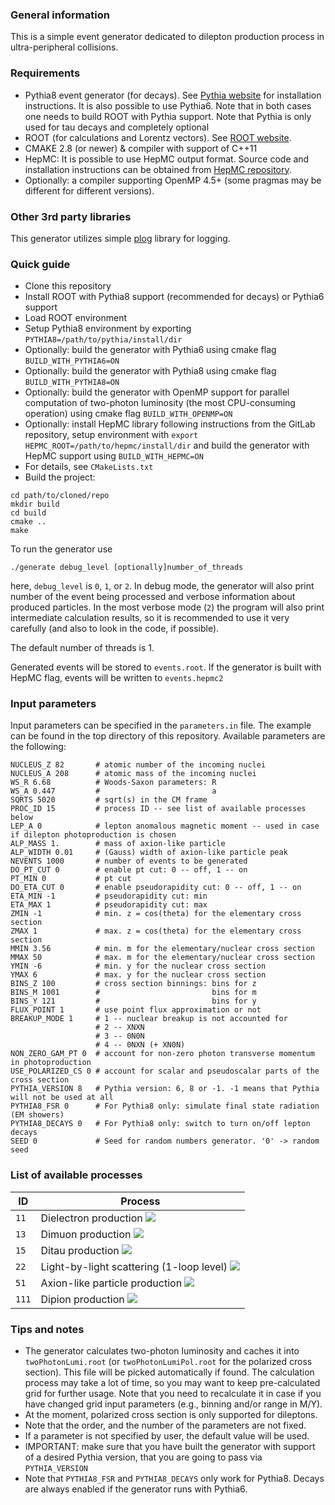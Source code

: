 ### General information

This is a simple event generator dedicated to dilepton production process in ultra-peripheral collisions.

### Requirements

* Pythia8 event generator (for decays). See [Pythia website](https://pythia.org/) for installation instructions. It is
also possible to use Pythia6. Note that in both cases one needs to build ROOT with Pythia support. Note that Pythia is
only used for tau decays and completely optional
* ROOT (for calculations and Lorentz vectors). See [ROOT website](https://root.cern.ch/).
* CMAKE 2.8 (or newer) & compiler with support of C++11
* HepMC: It is possible to use HepMC output format. Source code and installation instructions 
can be obtained from [HepMC repository](https://gitlab.cern.ch/hepmc/HepMC3).
* Optionally: a compiler supporting OpenMP 4.5+ (some pragmas may be different for different versions).

### Other 3rd party libraries

This generator utilizes simple [plog](https://github.com/SergiusTheBest/plog) library for logging.

### Quick guide

* Clone this repository
* Install ROOT with Pythia8 support (recommended for decays) or Pythia6 support
* Load ROOT environment
* Setup Pythia8 environment by exporting `PYTHIA8=/path/to/pythia/install/dir`
* Optionally: build the generator with Pythia6 using cmake flag `BUILD_WITH_PYTHIA6=ON`
* Optionally: build the generator with Pythia8 using cmake flag `BUILD_WITH_PYTHIA8=ON`
* Optionally: build the generator with OpenMP support for parallel computation of two-photon luminosity
  (the most CPU-consuming operation) using cmake flag `BUILD_WITH_OPENMP=ON`
* Optionally: install HepMC library following instructions from the GitLab repository,
setup environment with `export HEPMC_ROOT=/path/to/hepmc/install/dir` and build the generator 
with HepMC support using `BUILD_WITH_HEPMC=ON`
* For details, see `CMakeLists.txt`
* Build the project:
```shell
cd path/to/cloned/repo
mkdir build
cd build
cmake ..
make
```

To run the generator use

```shell
./generate debug_level [optionally]number_of_threads
```

here, `debug_level` is `0`, `1`, or `2`. In debug mode, the generator will also print number of the event being
processed and verbose information about produced particles. In the most verbose mode (`2`) the program will also print
intermediate calculation results, so it is recommended to use it very carefully (and also to look in the code, if
possible).

The default number of threads is 1.

Generated events will be stored to `events.root`. If the generator is built with HepMC flag,
events will be written to `events.hepmc2`

### Input parameters

Input parameters can be specified in the `parameters.in` file. The example can be found in the top directory of this
repository. Available parameters are the following:

```
NUCLEUS_Z 82       # atomic number of the incoming nuclei
NUCLEUS_A 208      # atomic mass of the incoming nuclei
WS_R 6.68          # Woods-Saxon parameters: R
WS_A 0.447         #                         a
SQRTS 5020         # sqrt(s) in the CM frame
PROC_ID 15         # process ID -- see list of available processes below
LEP_A 0            # lepton anomalous magnetic moment -- used in case if dilepton photoproduction is chosen
ALP_MASS 1.        # mass of axion-like particle
ALP_WIDTH 0.01     # (Gauss) width of axion-like particle peak
NEVENTS 1000       # number of events to be generated
DO_PT_CUT 0        # enable pt cut: 0 -- off, 1 -- on
PT_MIN 0           # pt cut
DO_ETA_CUT 0       # enable pseudorapidity cut: 0 -- off, 1 -- on
ETA_MIN -1         # pseudorapidity cut: min
ETA_MAX 1          # pseudorapidity cut: max
ZMIN -1            # min. z = cos(theta) for the elementary cross section
ZMAX 1             # max. z = cos(theta) for the elementary cross section
MMIN 3.56          # min. m for the elementary/nuclear cross section
MMAX 50            # max. m for the elementary/nuclear cross section
YMIN -6            # min. y for the nuclear cross section
YMAX 6             # max. y for the nuclear cross section
BINS_Z 100         # cross section binnings: bins for z
BINS_M 1001        #                         bins for m
BINS_Y 121         #                         bins for y
FLUX_POINT 1       # use point flux approximation or not
BREAKUP_MODE 1     # 1 -- nuclear breakup is not accounted for
                   # 2 -- XNXN
                   # 3 -- 0N0N
                   # 4 -- 0NXN (+ XN0N)
NON_ZERO_GAM_PT 0  # account for non-zero photon transverse momentum in photoproduction
USE_POLARIZED_CS 0 # account for scalar and pseudoscalar parts of the cross section
PYTHIA_VERSION 8   # Pythia version: 6, 8 or -1. -1 means that Pythia will not be used at all
PYTHIA8_FSR 0      # For Pythia8 only: simulate final state radiation (EM showers)
PYTHIA8_DECAYS 0   # For Pythia8 only: switch to turn on/off lepton decays
SEED 0             # Seed for random numbers generator. '0' -> random seed
```

### List of available processes

| ID | Process |
|----|---------|
|`11`| Dielectron production ![](https://latex.codecogs.com/svg.image?\gamma\gamma&space;\to&space;e^{&plus;}e^{-}) |
|`13`| Dimuon production ![](https://latex.codecogs.com/svg.image?\gamma\gamma&space;\to&space;\mu^{&plus;}\mu^{-}) |
|`15`| Ditau production ![](https://latex.codecogs.com/svg.image?\gamma\gamma&space;\to&space;\tau^{&plus;}\tau^{-}) |
|`22`| Light-by-light scattering (1-loop level) ![](https://latex.codecogs.com/svg.image?\gamma\gamma&space;\to&space;\gamma\gamma) |
|`51`| Axion-like particle production ![](https://latex.codecogs.com/svg.image?\gamma\gamma&space;\to&space;a&space;\to&space;\gamma\gamma) |
|`111`| Dipion production ![](https://latex.codecogs.com/svg.image?\gamma\gamma&space;\to&space;\pi^{0}\pi^{0}) |

### Tips and notes

* The generator calculates two-photon luminosity and caches it into `twoPhotonLumi.root` (or `twoPhotonLumiPol.root`
for the polarized cross section). This file will be picked automatically if found. The calculation process 
may take a lot of time, so you may want to keep pre-calculated grid for further usage. Note that you need to 
recalculate it in case if you have changed grid input parameters (e.g., binning and/or range in M/Y).
* At the moment, polarized cross section is only supported for dileptons. 
* Note that the order, and the number of the parameters are not fixed.
* If a parameter is not specified by user, the default value will be used.
* IMPORTANT: make sure that you have built the generator with support of a desired Pythia version,
  that you are going to pass via `PYTHIA_VERSION`
* Note that `PYTHIA8_FSR` and `PYTHIA8_DECAYS` only work for Pythia8. Decays are always enabled if
  the generator runs with Pythia6.

